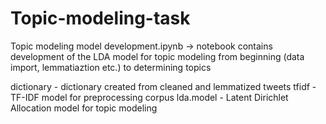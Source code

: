 # Topic-modeling-task

Topic modeling model development.ipynb -> notebook contains development of the LDA model for topic modeling from beginning (data import, lemmatiaztion etc.) to determining topics

dictionary - dictionary created from cleaned and lemmatized tweets
tfidf - TF-IDF model for preprocessing corpus
lda.model - Latent Dirichlet Allocation model for topic modeling
